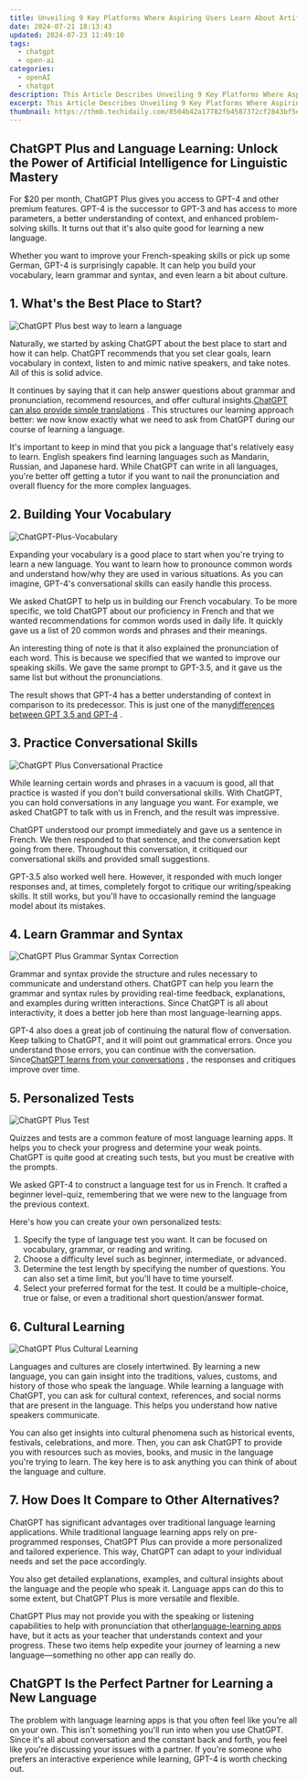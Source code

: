 ```yaml
---
title: Unveiling 9 Key Platforms Where Aspiring Users Learn About Artificial Intelligence Tools
date: 2024-07-21 18:13:43
updated: 2024-07-23 11:49:10
tags:
  - chatgpt
  - open-ai
categories:
  - openAI
  - chatgpt
description: This Article Describes Unveiling 9 Key Platforms Where Aspiring Users Learn About Artificial Intelligence Tools
excerpt: This Article Describes Unveiling 9 Key Platforms Where Aspiring Users Learn About Artificial Intelligence Tools
thumbnail: https://thmb.techidaily.com/8504b42a17782fb4587372cf2843bf5e6800b5714b57f9dcc9e3ed9d00739ee5.jpg
---
```


## ChatGPT Plus and Language Learning: Unlock the Power of Artificial Intelligence for Linguistic Mastery

 For $20 per month, ChatGPT Plus gives you access to GPT-4 and other premium features. GPT-4 is the successor to GPT-3 and has access to more parameters, a better understanding of context, and enhanced problem-solving skills. It turns out that it's also quite good for learning a new language.

 Whether you want to improve your French-speaking skills or pick up some German, GPT-4 is surprisingly capable. It can help you build your vocabulary, learn grammar and syntax, and even learn a bit about culture.

## 1\. What's the Best Place to Start?

![ChatGPT Plus best way to learn a language](https://static1.makeuseofimages.com/wordpress/wp-content/uploads/2023/05/chatgpt-plus-best-way-to-learn-a-language-1.jpg)

 Naturally, we started by asking ChatGPT about the best place to start and how it can help. ChatGPT recommends that you set clear goals, learn vocabulary in context, listen to and mimic native speakers, and take notes. All of this is solid advice.

 It continues by saying that it can help answer questions about grammar and pronunciation, recommend resources, and offer cultural insights.[ChatGPT can also provide simple translations](https://www.makeuseof.com/how-to-translate-with-chatgpt/) . This structures our learning approach better: we now know exactly what we need to ask from ChatGPT during our course of learning a language.

 It's important to keep in mind that you pick a language that's relatively easy to learn. English speakers find learning languages such as Mandarin, Russian, and Japanese hard. While ChatGPT can write in all languages, you're better off getting a tutor if you want to nail the pronunciation and overall fluency for the more complex languages.

## 2\. Building Your Vocabulary

![ChatGPT-Plus-Vocabulary](https://static1.makeuseofimages.com/wordpress/wp-content/uploads/2023/05/chatgpt-plus-vocabulary.jpg)

 Expanding your vocabulary is a good place to start when you're trying to learn a new language. You want to learn how to pronounce common words and understand how/why they are used in various situations. As you can imagine, GPT-4's conversational skills can easily handle this process.

 We asked ChatGPT to help us in building our French vocabulary. To be more specific, we told ChatGPT about our proficiency in French and that we wanted recommendations for common words used in daily life. It quickly gave us a list of 20 common words and phrases and their meanings.

 An interesting thing of note is that it also explained the pronunciation of each word. This is because we specified that we wanted to improve our speaking skills. We gave the same prompt to GPT-3.5, and it gave us the same list but without the pronunciations.

 The result shows that GPT-4 has a better understanding of context in comparison to its predecessor. This is just one of the many[differences between GPT 3.5 and GPT-4](https://www.makeuseof.com/gpt-4-vs-gpt-35-differences-explained/) .

## 3\. Practice Conversational Skills

![ChatGPT Plus Conversational Practice](https://static1.makeuseofimages.com/wordpress/wp-content/uploads/2023/05/chatgpt-plus-conversational-practice-1.jpg)

 While learning certain words and phrases in a vacuum is good, all that practice is wasted if you don't build conversational skills. With ChatGPT, you can hold conversations in any language you want. For example, we asked ChatGPT to talk with us in French, and the result was impressive.

 ChatGPT understood our prompt immediately and gave us a sentence in French. We then responded to that sentence, and the conversation kept going from there. Throughout this conversation, it critiqued our conversational skills and provided small suggestions.

 GPT-3.5 also worked well here. However, it responded with much longer responses and, at times, completely forgot to critique our writing/speaking skills. It still works, but you'll have to occasionally remind the language model about its mistakes.

## 4\. Learn Grammar and Syntax

![ChatGPT Plus Grammar Syntax Correction](https://static1.makeuseofimages.com/wordpress/wp-content/uploads/2023/05/chatgpt-plus-grammar-syntax-correction.jpg)

 Grammar and syntax provide the structure and rules necessary to communicate and understand others. ChatGPT can help you learn the grammar and syntax rules by providing real-time feedback, explanations, and examples during written interactions. Since ChatGPT is all about interactivity, it does a better job here than most language-learning apps.

 GPT-4 also does a great job of continuing the natural flow of conversation. Keep talking to ChatGPT, and it will point out grammatical errors. Once you understand those errors, you can continue with the conversation. Since[ChatGPT learns from your conversations](https://www.makeuseof.com/does-chatgpt-learn-from-user-conversations/) , the responses and critiques improve over time.

## 5\. Personalized Tests

![ChatGPT Plus Test](https://static1.makeuseofimages.com/wordpress/wp-content/uploads/2023/05/chatgpt-plus-test.jpg)

 Quizzes and tests are a common feature of most language learning apps. It helps you to check your progress and determine your weak points. ChatGPT is quite good at creating such tests, but you must be creative with the prompts.

 We asked GPT-4 to construct a language test for us in French. It crafted a beginner level-quiz, remembering that we were new to the language from the previous context.

Here's how you can create your own personalized tests:

1. Specify the type of language test you want. It can be focused on vocabulary, grammar, or reading and writing.
2. Choose a difficulty level such as beginner, intermediate, or advanced.
3. Determine the test length by specifying the number of questions. You can also set a time limit, but you'll have to time yourself.
4. Select your preferred format for the test. It could be a multiple-choice, true or false, or even a traditional short question/answer format.

## 6\. Cultural Learning

![ChatGPT Plus Cultural Learning](https://static1.makeuseofimages.com/wordpress/wp-content/uploads/2023/05/chatgpt-plus-cultural-learning.jpg)

 Languages and cultures are closely intertwined. By learning a new language, you can gain insight into the traditions, values, customs, and history of those who speak the language. While learning a language with ChatGPT, you can ask for cultural context, references, and social norms that are present in the language. This helps you understand how native speakers communicate.

 You can also get insights into cultural phenomena such as historical events, festivals, celebrations, and more. Then, you can ask ChatGPT to provide you with resources such as movies, books, and music in the language you're trying to learn. The key here is to ask anything you can think of about the language and culture.

## 7\. How Does It Compare to Other Alternatives?

 ChatGPT has significant advantages over traditional language learning applications. While traditional language learning apps rely on pre-programmed responses, ChatGPT Plus can provide a more personalized and tailored experience. This way, ChatGPT can adapt to your individual needs and set the pace accordingly.

 You also get detailed explanations, examples, and cultural insights about the language and the people who speak it. Language apps can do this to some extent, but ChatGPT Plus is more versatile and flexible.

 ChatGPT Plus may not provide you with the speaking or listening capabilities to help with pronunciation that other[language-learning apps](https://www.makeuseof.com/tag/five-free-apps-help-learn-foreign-language/) have, but it acts as your teacher that understands context and your progress. These two items help expedite your journey of learning a new language—something no other app can really do.

## ChatGPT Is the Perfect Partner for Learning a New Language

 The problem with language learning apps is that you often feel like you're all on your own. This isn't something you'll run into when you use ChatGPT. Since it's all about conversation and the constant back and forth, you feel like you're discussing your issues with a partner. If you're someone who prefers an interactive experience while learning, GPT-4 is worth checking out.


<ins class="adsbygoogle"
     style="display:block"
     data-ad-format="autorelaxed"
     data-ad-client="ca-pub-7571918770474297"
     data-ad-slot="1223367746"></ins>



<ins class="adsbygoogle"
     style="display:block"
     data-ad-client="ca-pub-7571918770474297"
     data-ad-slot="8358498916"
     data-ad-format="auto"
     data-full-width-responsive="true"></ins>
